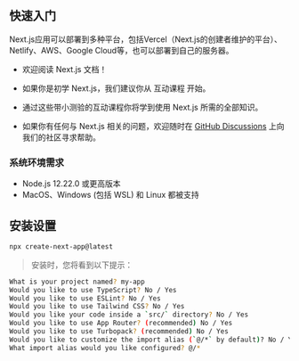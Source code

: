 ## 快速入门
Next.js应用可以部署到多种平台，包括Vercel（Next.js的创建者维护的平台）、Netlify、AWS、Google Cloud等，也可以部署到自己的服务器。
- 欢迎阅读 Next.js 文档！

- 如果你是初学 Next.js，我们建议你从 互动课程 开始。

- 通过这些带小测验的互动课程你将学到使用 Next.js 所需的全部知识。

- 如果你有任何与 Next.js 相关的问题，欢迎随时在 [GitHub Discussions](https://github.com/vercel/next.js/discussions) 上向我们的社区寻求帮助。
### 系统环境需求
- Node.js 12.22.0 或更高版本
- MacOS、Windows (包括 WSL) 和 Linux 都被支持
## 安装设置
```sh
npx create-next-app@latest
```
> 安装时，您将看到以下提示：
```sh
What is your project named? my-app
Would you like to use TypeScript? No / Yes
Would you like to use ESLint? No / Yes
Would you like to use Tailwind CSS? No / Yes
Would you like your code inside a `src/` directory? No / Yes
Would you like to use App Router? (recommended) No / Yes
Would you like to use Turbopack? (recommended) No / Yes
Would you like to customize the import alias (`@/*` by default)? No / Yes
What import alias would you like configured? @/*
```